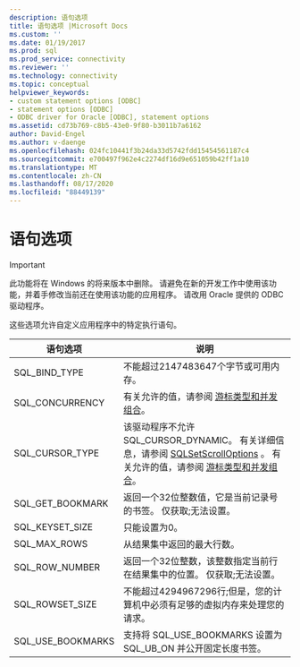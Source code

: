 ```yaml
---
description: 语句选项
title: 语句选项 |Microsoft Docs
ms.custom: ''
ms.date: 01/19/2017
ms.prod: sql
ms.prod_service: connectivity
ms.reviewer: ''
ms.technology: connectivity
ms.topic: conceptual
helpviewer_keywords:
- custom statement options [ODBC]
- statement options [ODBC]
- ODBC driver for Oracle [ODBC], statement options
ms.assetid: cd73b769-c8b5-43e0-9f80-b3011b7a6162
author: David-Engel
ms.author: v-daenge
ms.openlocfilehash: 024fc10441f3b24da33d5742fdd15454561187c4
ms.sourcegitcommit: e700497f962e4c2274df16d9e651059b42ff1a10
ms.translationtype: MT
ms.contentlocale: zh-CN
ms.lasthandoff: 08/17/2020
ms.locfileid: "88449139"
---
```

# <a name="statement-options"></a>语句选项
> [!IMPORTANT]  
>  此功能将在 Windows 的将来版本中删除。 请避免在新的开发工作中使用该功能，并着手修改当前还在使用该功能的应用程序。 请改用 Oracle 提供的 ODBC 驱动程序。  
  
 这些选项允许自定义应用程序中的特定执行语句。  
  
|语句选项|说明|  
|----------------------|-----------|  
|SQL_BIND_TYPE|不能超过2147483647个字节或可用内存。|  
|SQL_CONCURRENCY|有关允许的值，请参阅 [游标类型和并发组合](../../odbc/microsoft/cursor-type-and-concurrency-combinations.md)。|  
|SQL_CURSOR_TYPE|该驱动程序不允许 SQL_CURSOR_DYNAMIC。 有关详细信息，请参阅 [SQLSetScrollOptions](../../odbc/microsoft/level-2-api-functions-odbc-driver-for-oracle.md) 。 有关允许的值，请参阅 [游标类型和并发组合](../../odbc/microsoft/cursor-type-and-concurrency-combinations.md)。|  
|SQL_GET_BOOKMARK|返回一个32位整数值，它是当前记录号的书签。 仅获取;无法设置。|  
|SQL_KEYSET_SIZE|只能设置为0。|  
|SQL_MAX_ROWS|从结果集中返回的最大行数。|  
|SQL_ROW_NUMBER|返回一个32位整数，该整数指定当前行在结果集中的位置。 仅获取;无法设置。|  
|SQL_ROWSET_SIZE|不能超过4294967296行;但是，您的计算机中必须有足够的虚拟内存来处理您的请求。|  
|SQL_USE_BOOKMARKS|支持将 SQL_USE_BOOKMARKS 设置为 SQL_UB_ON 并公开固定长度书签。|
